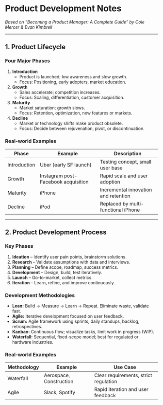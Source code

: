 # Product Development Notes
*Based on “Becoming a Product Manager: A Complete Guide” by Cole Mercer & Evan Kimbrell*

---

## 1. Product Lifecycle

### Four Major Phases
1. **Introduction**
   - Product is launched; low awareness and slow growth.
   - Focus: Positioning, early adopters, market education.
2. **Growth**
   - Sales accelerate; competition increases.
   - Focus: Scaling, differentiation, customer acquisition.
3. **Maturity**
   - Market saturation; growth slows.
   - Focus: Retention, optimization, new features or markets.
4. **Decline**
   - Market or technology shifts make product obsolete.
   - Focus: Decide between rejuvenation, pivot, or discontinuation.

### Real-world Examples
| Phase | Example | Description |
|-------|----------|-------------|
| Introduction | Uber (early SF launch) | Testing concept, small user base |
| Growth | Instagram post-Facebook acquisition | Rapid scale and user adoption |
| Maturity | iPhone | Incremental innovation and retention |
| Decline | iPod | Replaced by multi-functional iPhone |

---

## 2. Product Development Process

### Key Phases
1. **Ideation** – Identify user pain points, brainstorm solutions.  
2. **Research** – Validate assumptions with data and interviews.  
3. **Planning** – Define scope, roadmap, success metrics.  
4. **Development** – Design, build, test iteratively.  
5. **Launch** – Go-to-market, collect metrics.  
6. **Iteration** – Learn, refine, and improve continuously.

### Development Methodologies
- **Lean:** Build → Measure → Learn → Repeat. Eliminate waste, validate fast.
- **Agile:** Iterative development focused on user feedback.
- **Scrum:** Agile framework using sprints, daily standups, backlog, retrospectives.
- **Kanban:** Continuous flow; visualize tasks, limit work in progress (WIP).
- **Waterfall:** Sequential, fixed-scope model; best for regulated or hardware industries.

### Real-world Examples
| Methodology | Example | Use Case |
|--------------|----------|----------|
| Waterfall | Aerospace, Construction | Clear requirements, strict regulation |
| Agile | Slack, Spotify | Rapid iteration and user feedback |
